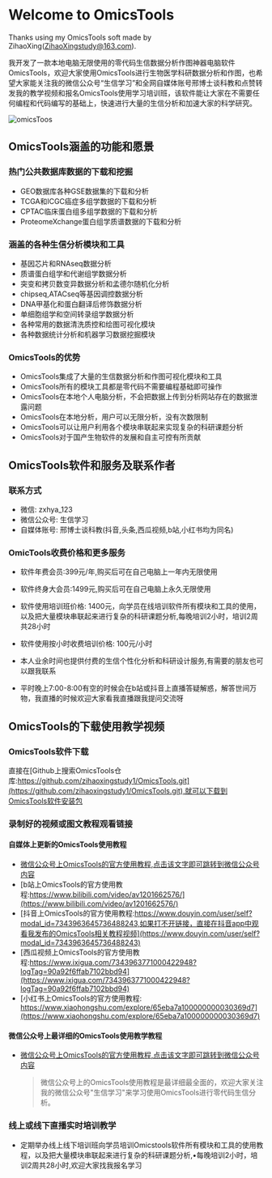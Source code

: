 # Welcome to OmicsTools

Thanks using my OmicsTools soft made by ZihaoXing(ZihaoXingstudy@163.com).

我开发了一款本地电脑无限使用的零代码生信数据分析作图神器电脑软件OmicsTools，欢迎大家使用OmicsTools进行生物医学科研数据分析和作图，也希望大家能关注我的微信公众号“生信学习”和全网自媒体账号邢博士谈科教和点赞转发我的教学视频和报名OmicsTools使用学习培训班，该软件能让大家在不需要任何编程和代码编写的基础上，快速进行大量的生信分析和加速大家的科学研究。

![omicsToos](img/omicstools.ico)

## OmicsTools涵盖的功能和愿景

### 热门公共数据库数据的下载和挖掘

* GEO数据库各种GSE数据集的下载和分析
* TCGA和ICGC癌症多组学数据的下载和分析
* CPTAC临床蛋白组多组学数据的下载和分析
* ProteomeXchange蛋白组学质谱数据的下载和分析

### 涵盖的各种生信分析模块和工具

* 基因芯片和RNAseq数据分析
* 质谱蛋白组学和代谢组学数据分析
* 突变和拷贝数变异数据分析和孟德尔随机化分析
* chipseq,ATACseq等基因调控数据分析
* DNA甲基化和蛋白翻译后修饰数据分析
* 单细胞组学和空间转录组学数据分析
* 各种常用的数据清洗质控和绘图可视化模块
* 各种数据统计分析和机器学习数据挖掘模块

### OmicsTools的优势

* OmicsTools集成了大量的生信数据分析和作图可视化模块和工具
* OmicsTools所有的模块工具都是零代码不需要编程基础即可操作
* OmicsTools在本地个人电脑分析，不会把数据上传到分析网站存在的数据泄露问题
* OmicsTools在本地分析，用户可以无限分析，没有次数限制
* OmicsTools可以让用户利用各个模块串联起来实现复杂的科研课题分析
* OmicsTools对于国产生物软件的发展和自主可控有所贡献

## OmicsTools软件和服务及联系作者

### 联系方式

* 微信: zxhya_123
* 微信公众号: 生信学习
* 自媒体账号: 邢博士谈科教(抖音,头条,西瓜视频,b站,小红书均为同名)

### OmicTools收费价格和更多服务

*  软件年费会员:399元/年,购买后可在自己电脑上一年内无限使用

* 软件终身大会员:1499元,购买后可在自己电脑上永久无限使用

*  软件使用培训班价格: 1400元，向学员在线培训软件所有模块和工具的使用，以及把大量模块串联起来进行复杂的科研课题分析,每晚培训2小时，培训2周共28小时

* 软件使用按小时收费培训价格: 100元/小时

* 本人业余时间也提供付费的生信个性化分析和科研设计服务,有需要的朋友也可以跟我联系

* 平时晚上7:00-8:00有空的时候会在b站或抖音上直播答疑解惑，解答世间万物，我直播的时候欢迎大家看我直播跟我提问交流呀

## OmicsTools的下载使用教学视频

### OmicsTools软件下载

直接在[Github上搜索OmicsTools仓库:https://github.com/zihaoxingstudy1/OmicsTools.git](https://github.com/zihaoxingstudy1/OmicsTools.git),就可以下载到OmicsTools软件安装包


### 录制好的视频或图文教程观看链接

#### 自媒体上更新的OmicsTools使用教程

* [微信公众号上OmicsTools的官方使用教程,点击该文字即可跳转到微信公众号内容](https://mp.weixin.qq.com/s?__biz=MzIyMDcxNjYzNQ==&mid=2247485424&idx=1&sn=d8611df6f38809e230b4042461b680b9&chksm=97c68cc4a0b105d2f02e95b34d023faf8641bbfb30fc61b6c2dc3f8ae7b1f6f51ba0443e4b66&payreadticket=HKEgLzO5tI4-B0rAqck1joLxSP37_5VD3JRuFxmPaMnYeyAzw2FSBGg8xgOZOsmeSBzBtgw#rd)
* [b站上OmicsTools的官方使用教程:https://www.bilibili.com/video/av1201662576/](https://www.bilibili.com/video/av1201662576/)
* [抖音上OmicsTools的官方使用教程:https://www.douyin.com/user/self?modal_id=7343963645736488243,如果打不开链接，直接在抖音app中观看我发布的OmicsTools相关教程视频](https://www.douyin.com/user/self?modal_id=7343963645736488243)
* [西瓜视频上OmicsTools的官方使用教程:https://www.ixigua.com/7343963771000422948?logTag=90a92f6ffab7102bbd94](https://www.ixigua.com/7343963771000422948?logTag=90a92f6ffab7102bbd94)
* [小红书上OmicsTools的官方使用教程: https://www.xiaohongshu.com/explore/65eba7a100000000030369d7](https://www.xiaohongshu.com/explore/65eba7a100000000030369d7)


#### 微信公众号上最详细的OmicsTools使用教学教程

* [微信公众号上OmicsTools的官方使用教程,点击该文字即可跳转到微信公众号内容](https://mp.weixin.qq.com/s?__biz=MzIyMDcxNjYzNQ==&mid=2247485424&idx=1&sn=d8611df6f38809e230b4042461b680b9&chksm=97c68cc4a0b105d2f02e95b34d023faf8641bbfb30fc61b6c2dc3f8ae7b1f6f51ba0443e4b66&payreadticket=HKEgLzO5tI4-B0rAqck1joLxSP37_5VD3JRuFxmPaMnYeyAzw2FSBGg8xgOZOsmeSBzBtgw#rd)

  > 微信公众号上的OmicsTools使用教程是最详细最全面的，欢迎大家关注我的微信公众号"生信学习"来学习使用OmicsTools进行零代码生信分析。

### 线上或线下直播实时培训教学

* 定期举办线上线下培训班向学员培训Omicstools软件所有模块和工具的使用教程，以及把大量模块串联起来进行复杂的科研课题分析,•每晚培训2小时，培训2周共28小时,欢迎大家找我报名学习

